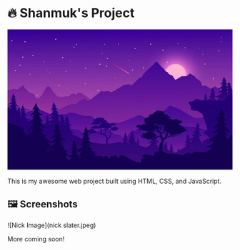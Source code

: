# 🔥 Shanmuk's Project

![Hero Banner](bg_2.jpeg)

This is my awesome web project built using HTML, CSS, and JavaScript.

## 🖼️ Screenshots
![Nick Image](nick slater.jpeg)

More coming soon!
